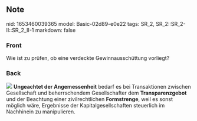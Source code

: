 ## Note
nid: 1653460039365
model: Basic-02d89-e0e22
tags: SR_2, SR_2::SR_2-II::SR_2_II-1
markdown: false

### Front
Wie ist zu prüfen, ob eine verdeckte Gewinnausschüttung vorliegt?

### Back
<img src="paste-0b6880fed4f09ba9e06b82d2baec6696fca8ba65.jpg">
<b>Ungeachtet der Angemessenheit</b> bedarf es bei Transaktionen
zwischen Gesellschaft und beherrschendem Gesellschafter dem
<b>Transparenzgebot</b> und der Beachtung einer zivilrechtlichen
<b>Formstrenge</b>, weil es sonst möglich wäre, Ergebnisse der
Kapitalgesellschaften steuerlich im Nachhinein zu manipulieren.
